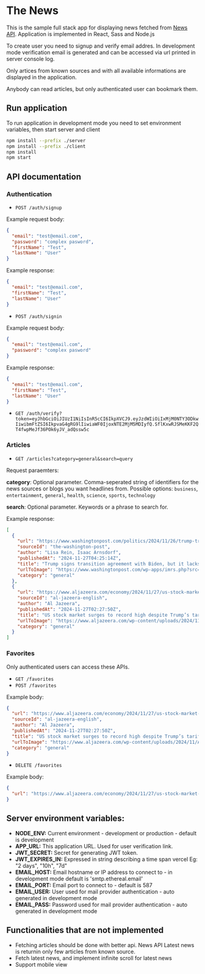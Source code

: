 # The News

This is the sample full stack app for displaying news fetched from [News API](https://newsapi.org/docs/endpoints/top-headlines). Application is implemented in React, Sass and Node.js

To create user you need to signup and verify email addres. In development mode verification email is generated and can be accessed via url printed in server console log.

Only artices from known sources and with all available informations are displayed in the application.

Anybody can read articles, but only authenticated user can bookmark them.

## Run application

To run application in development mode you need to set environment variables, then start server and client

```bash
npm install --prefix ./server
npm install --prefix ./client
npm install
npm start
```

## API documentation

### Authentication

- `POST /auth/signup`

Example request body:

```json
{
  "email": "test@email.com",
  "password": "complex pasword",
  "firstName": "Test",
  "lastName": "User"
}
```

Example response:

```json
{
  "email": "test@email.com",
  "firstName": "Test",
  "lastName": "User"
}
```

- `POST /auth/signin`

Example request body:

```json
{
  "email": "test@email.com",
  "password": "complex pasword"
}
```

Example response:

```json
{
  "email": "test@email.com",
  "firstName": "Test",
  "lastName": "User"
}
```

- `GET /auth/verify?token=eyJhbGciOiJIUzI1NiIsInR5cCI6IkpXVCJ9.eyJzdWIiOiIxMjM0NTY3ODkwIiwibmFtZSI6IkpvaG4gRG9lIiwiaWF0IjoxNTE2MjM5MDIyfQ.SflKxwRJSMeKKF2QT4fwpMeJf36POk6yJV_adQssw5c`

### Articles

- `GET /articles?category=general&search=query`

Request paraemters:

**category**: Optional parameter. Comma-seperated string of identifiers for the news sources or blogs you want headlines from. Possible options: `business`, `entertainment`, `general`, `health`, `science`, `sports`, `technology`

**search**: Optional parameter. Keywords or a phrase to search for.

Example response:

```json
[
  {
    "url": "https://www.washingtonpost.com/politics/2024/11/26/trump-transition-agreement-ethics-pledge-security-clearances/",
    "sourceId": "the-washington-post",
    "author": "Lisa Rein, Isaac Arnsdorf",
    "publishedAt": "2024-11-27T04:25:14Z",
    "title": "Trump signs transition agreement with Biden, but it lacks key guardrails - The Washington Post",
    "urlToImage": "https://www.washingtonpost.com/wp-apps/imrs.php?src=https://arc-anglerfish-washpost-prod-washpost.s3.amazonaws.com/public/HSXNYXTXE2OCNQU4JALWZB3BDQ_size-normalized.jpg&w=1440",
    "category": "general"
  },
  {
    "url": "https://www.aljazeera.com/economy/2024/11/27/us-stock-market-surges-to-record-high-despite-trumps-tariff-threats",
    "sourceId": "al-jazeera-english",
    "author": "Al Jazeera",
    "publishedAt": "2024-11-27T02:27:50Z",
    "title": "US stock market surges to record high despite Trump’s tariff threats - Al Jazeera English",
    "urlToImage": "https://www.aljazeera.com/wp-content/uploads/2024/11/AP24331473820936-1732670768.jpg?resize=1920%2C1440",
    "category": "general"
  }
]
```

### Favorites

Only authenticated users can access these APIs.

- `GET /favorites`
- `POST /favorites`

Example body:

```json
{
  "url": "https://www.aljazeera.com/economy/2024/11/27/us-stock-market-surges-to-record-high-despite-trumps-tariff-threats",
  "sourceId": "al-jazeera-english",
  "author": "Al Jazeera",
  "publishedAt": "2024-11-27T02:27:50Z",
  "title": "US stock market surges to record high despite Trump’s tariff threats - Al Jazeera English",
  "urlToImage": "https://www.aljazeera.com/wp-content/uploads/2024/11/AP24331473820936-1732670768.jpg?resize=1920%2C1440",
  "category": "general"
}
```

- `DELETE /favorites`

Example body:

```json
{
  "url": "https://www.aljazeera.com/economy/2024/11/27/us-stock-market-surges-to-record-high-despite-trumps-tariff-threats"
}
```

## Server environment variables:

- **NODE_ENV:** Current environment - development or production - default is development
- **APP_URL:** This application URL. Used for user verification link.
- **JWT_SECRET:** Secret for generating JWT token.
- **JWT_EXPIRES_IN:** Expressed in string describing a time span vercel Eg: "2 days", "10h", "7d"
- **EMAIL_HOST:** Email hostname or IP address to connect to - in development mode default is 'smtp.ethereal.email'
- **EMAIL_PORT:** Email port to connect to - default is 587
- **EMAIL_USER:** User used for mail provider authentication - auto generated in development mode
- **EMAIL_PASS:** Password used for mail provider authentication - auto generated in development mode

## Functionalities that are not implemented

- Fetching articles should be done with better api. News API Latest news is returnin only few articles from known source.
- Fetch latest news, and implement infinite scroll for latest news
- Support mobile view
